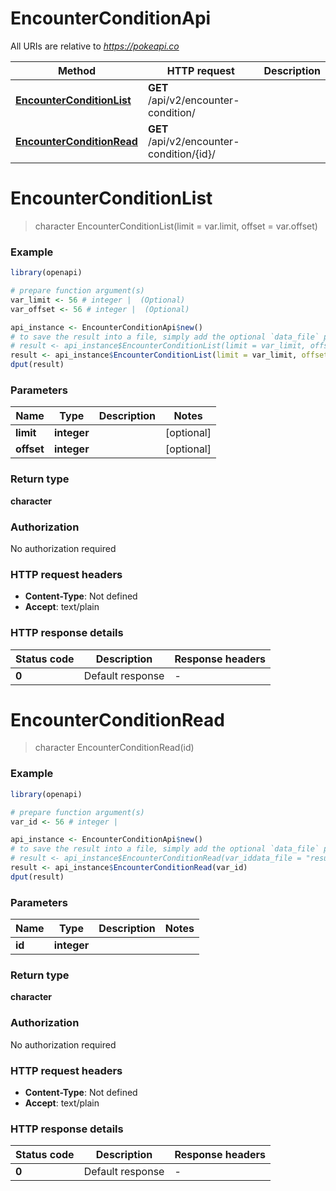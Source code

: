 # EncounterConditionApi

All URIs are relative to *https://pokeapi.co*

Method | HTTP request | Description
------------- | ------------- | -------------
[**EncounterConditionList**](EncounterConditionApi.md#EncounterConditionList) | **GET** /api/v2/encounter-condition/ | 
[**EncounterConditionRead**](EncounterConditionApi.md#EncounterConditionRead) | **GET** /api/v2/encounter-condition/{id}/ | 


# **EncounterConditionList**
> character EncounterConditionList(limit = var.limit, offset = var.offset)



### Example
```R
library(openapi)

# prepare function argument(s)
var_limit <- 56 # integer |  (Optional)
var_offset <- 56 # integer |  (Optional)

api_instance <- EncounterConditionApi$new()
# to save the result into a file, simply add the optional `data_file` parameter, e.g.
# result <- api_instance$EncounterConditionList(limit = var_limit, offset = var_offsetdata_file = "result.txt")
result <- api_instance$EncounterConditionList(limit = var_limit, offset = var_offset)
dput(result)
```

### Parameters

Name | Type | Description  | Notes
------------- | ------------- | ------------- | -------------
 **limit** | **integer**|  | [optional] 
 **offset** | **integer**|  | [optional] 

### Return type

**character**

### Authorization

No authorization required

### HTTP request headers

 - **Content-Type**: Not defined
 - **Accept**: text/plain

### HTTP response details
| Status code | Description | Response headers |
|-------------|-------------|------------------|
| **0** | Default response |  -  |

# **EncounterConditionRead**
> character EncounterConditionRead(id)



### Example
```R
library(openapi)

# prepare function argument(s)
var_id <- 56 # integer | 

api_instance <- EncounterConditionApi$new()
# to save the result into a file, simply add the optional `data_file` parameter, e.g.
# result <- api_instance$EncounterConditionRead(var_iddata_file = "result.txt")
result <- api_instance$EncounterConditionRead(var_id)
dput(result)
```

### Parameters

Name | Type | Description  | Notes
------------- | ------------- | ------------- | -------------
 **id** | **integer**|  | 

### Return type

**character**

### Authorization

No authorization required

### HTTP request headers

 - **Content-Type**: Not defined
 - **Accept**: text/plain

### HTTP response details
| Status code | Description | Response headers |
|-------------|-------------|------------------|
| **0** | Default response |  -  |

